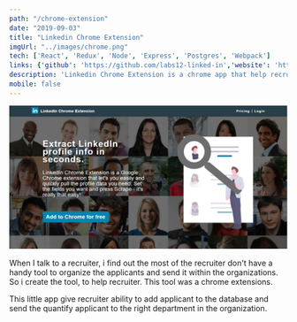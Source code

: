 ```yaml
---
path: "/chrome-extension"
date: "2019-09-03"
title: "Linkedin Chrome Extension"
imgUrl: "../images/chrome.png"
tech: ['React', 'Redux', 'Node', 'Express', 'Postgres', 'Webpack']
links: {'github': 'https://github.com/labs12-linked-in','website': 'https://linkedinextension.netlify.com/'}
description: 'Linkedin Chrome Extension is a chrome app that help recruiter find the best applicants for the company'
mobile: false
---
```


![alt text](../images/chrome.png)
 
When I talk to a recruiter, i find out the most of the recruiter don't have a handy tool
to organize the applicants and send it within the organizations. So i create the tool,
to help recruiter. This tool was a chrome extensions. 

This little app give recruiter ability to add applicant to the database and send the
quantify applicant to the right department in the organization. 
